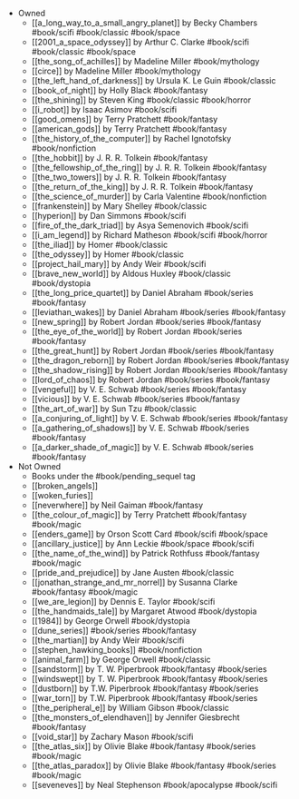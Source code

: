 - Owned
	- [[a_long_way_to_a_small_angry_planet]] by Becky Chambers #book/scifi #book/classic #book/space
	- [[2001_a_space_odyssey]] by Arthur C. Clarke #book/scifi #book/classic #book/space 
	- [[the_song_of_achilles]] by Madeline Miller #book/mythology
	- [[circe]] by Madeline Miller #book/mythology 
	- [[the_left_hand_of_darkness]] by Ursula K. Le Guin #book/classic
	- [[book_of_night]] by Holly Black #book/fantasy 
	- [[the_shining]] by Steven King #book/classic #book/horror 
	- [[i_robot]] by Isaac Asimov #book/scifi 
	- [[good_omens]] by Terry Pratchett #book/fantasy 
	- [[american_gods]] by Terry Pratchett #book/fantasy 
	- [[the_history_of_the_computer]] by Rachel Ignotofsky #book/nonfiction 
	- [[the_hobbit]] by J. R. R. Tolkein #book/fantasy 
	- [[the_fellowship_of_the_ring]] by J. R. R. Tolkein #book/fantasy 
	- [[the_two_towers]] by J. R. R. Tolkein #book/fantasy 
	- [[the_return_of_the_king]] by J. R. R. Tolkein #book/fantasy 
	- [[the_science_of_murder]] by Carla Valentine #book/nonfiction 
	- [[frankenstein]] by Mary Shelley #book/classic 
	- [[hyperion]] by Dan Simmons #book/scifi 
	- [[fire_of_the_dark_triad]] by Asya Semenovich #book/scifi 
	- [[i_am_legend]] by Richard Matheson #book/scifi #book/horror
	- [[the_iliad]] by Homer #book/classic 
	- [[the_odyssey]] by Homer #book/classic 
	- [[project_hail_mary]] by Andy Weir #book/scifi 
	- [[brave_new_world]] by Aldous Huxley #book/classic #book/dystopia 
	- [[the_long_price_quartet]] by Daniel Abraham #book/series #book/fantasy 
	- [[leviathan_wakes]] by Daniel Abraham #book/series #book/fantasy 
	- [[new_spring]] by Robert Jordan #book/series #book/fantasy 
	- [[the_eye_of_the_world]] by Robert Jordan #book/series #book/fantasy 
	- [[the_great_hunt]] by Robert Jordan #book/series #book/fantasy 
	- [[the_dragon_reborn]] by Robert Jordan #book/series #book/fantasy 
	- [[the_shadow_rising]] by Robert Jordan #book/series #book/fantasy 
	- [[lord_of_chaos]] by Robert Jordan #book/series #book/fantasy 
	- [[vengeful]] by V. E. Schwab #book/series #book/fantasy 
	- [[vicious]] by V. E. Schwab #book/series #book/fantasy 
	- [[the_art_of_war]] by Sun Tzu #book/classic 
	- [[a_conjuring_of_light]] by V. E. Schwab #book/series #book/fantasy 
	- [[a_gathering_of_shadows]] by V. E. Schwab #book/series #book/fantasy 
	- [[a_darker_shade_of_magic]] by V. E. Schwab #book/series #book/fantasy 
- Not Owned
	- Books under the #book/pending_sequel tag
	- [[broken_angels]]
	- [[woken_furies]]
	- [[neverwhere]] by Neil Gaiman #book/fantasy 
	- [[the_colour_of_magic]] by Terry Pratchett #book/fantasy #book/magic  
	- [[enders_game]] by Orson Scott Card #book/scifi #book/space 
	- [[ancillary_justice]] by Ann Leckie #book/space #book/scifi 
	- [[the_name_of_the_wind]] by Patrick Rothfuss #book/fantasy #book/magic  
	- [[pride_and_prejudice]] by Jane Austen #book/classic 
	- [[jonathan_strange_and_mr_norrel]] by Susanna Clarke #book/fantasy #book/magic  
	- [[we_are_legion]] by Dennis E. Taylor #book/scifi 
	- [[the_handmaids_tale]] by Margaret Atwood #book/dystopia 
	- [[1984]] by George Orwell #book/dystopia 
	- [[dune_series]] #book/series #book/fantasy 
	- [[the_martian]] by Andy Weir #book/scifi 
	- [[stephen_hawking_books]] #book/nonfiction 
	- [[animal_farm]] by George Orwell #book/classic 
	- [[sandstorm]] by T. W. Piperbrook #book/fantasy #book/series 
	- [[windswept]] by T. W. Piperbrook #book/fantasy #book/series 
	- [[dustborn]] by T.W. Piperbrook #book/fantasy #book/series 
	- [[war_torn]] by T.W. Piperbrook #book/fantasy #book/series 
	- [[the_peripheral_e]] by William Gibson #book/classic 
	- [[the_monsters_of_elendhaven]] by Jennifer Giesbrecht #book/fantasy 
	- [[void_star]] by Zachary Mason #book/scifi
	- [[the_atlas_six]] by Olivie Blake #book/fantasy #book/series #book/magic 
	- [[the_atlas_paradox]] by Olivie Blake #book/fantasy #book/series #book/magic 
	- [[seveneves]] by Neal Stephenson #book/apocalypse #book/scifi 
